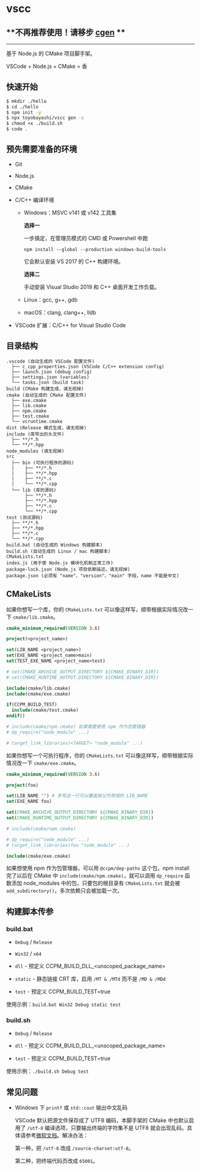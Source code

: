 # vscc

## **不再推荐使用！请移步 [cgen](https://github.com/toyobayashi/cgen) **

---

基于 Node.js 的 CMake 项目脚手架。

VSCode + Node.js + CMake = 香

## 快速开始

``` bash
$ mkdir ./hello
$ cd ./hello
$ npm init -y
$ npx toyobayashi/vscc gen -s
$ chmod +x ./build.sh
$ code .
```

## 预先需要准备的环境

* Git

* Node.js 

* CMake

* C/C++ 编译环境

    * Windows：MSVC v141 或 v142 工具集

        **选择一**

        一步搞定，在管理员模式的 CMD 或 Powershell 中跑
        
        `npm install --global --production windows-build-tools`

        它会默认安装 VS 2017 的 C++ 构建环境。

        **选择二**

        手动安装 Visual Studio 2019 和 C++ 桌面开发工作负载。
    
    * Linux：gcc, g++, gdb
    
    * macOS：clang, clang++, lldb

* VSCode 扩展：C/C++ for Visual Studio Code

## 目录结构

```
.vscode (自动生成的 VSCode 配置文件)
  ├── c_cpp_properties.json (VSCode C/C++ extension config)
  ├── launch.json (debug config)
  ├── settings.json (variables)
  └── tasks.json (build task)
build (CMake 构建生成，请无视掉)
cmake (自动生成的 CMake 配置文件)
  ├── exe.cmake
  ├── lib.cmake
  ├── npm.cmake
  ├── test.cmake
  └── vcruntime.cmake
dist (Release 模式生成，请无视掉)
include (库导出的头文件)
  ├── **/*.h
  └── **/*.hpp
node_modules (请无视掉)
src
  ├── bin (可执行程序的源码)
  |    ├── **/*.h
  |    ├── **/*.hpp
  |    ├── **/*.c
  |    └── **/*.cpp
  └── lib (库的源码)
       ├── **/*.h
       ├── **/*.hpp
       ├── **/*.c
       └── **/*.cpp
test (测试源码)
  ├── **/*.h
  ├── **/*.hpp
  ├── **/*.c
  └── **/*.cpp
build.bat (自动生成的 Windows 构建脚本)
build.sh (自动生成的 Linux / mac 构建脚本)
CMakeLists.txt
index.js (用于使 Node.js 模块化机制正常工作)
package-lock.json (Node.js 项目依赖描述，请无视掉)
package.json (必须有 "name"、"version"、"main" 字段，name 不能是中文)
```

## CMakeLists

如果你想写一个库，你的 `CMakeLists.txt` 可以像这样写，顺带根据实际情况改一下 `cmake/lib.cmake`。

``` cmake
cmake_minimum_required(VERSION 3.6)

project(<project_name>)

set(LIB_NAME <project_name>)
set(EXE_NAME <project_name>main)
set(TEST_EXE_NAME <project_name>test)

# set(CMAKE_ARCHIVE_OUTPUT_DIRECTORY ${CMAKE_BINARY_DIR})
# set(CMAKE_RUNTIME_OUTPUT_DIRECTORY ${CMAKE_BINARY_DIR})

include(cmake/lib.cmake)
include(cmake/exe.cmake)

if(CCPM_BUILD_TEST)
  include(cmake/test.cmake)
endif()

# include(cmake/npm.cmake) 如果需要使用 npm 作为包管理器
# dp_require("node_module" ...)

# target_link_libraries(<TARGET> "node_module" ...)
```

如果你想写一个可执行程序，你的 `CMakeLists.txt` 可以像这样写，顺带根据实际情况改一下 `cmake/exe.cmake`。

``` cmake
cmake_minimum_required(VERSION 3.6)

project(foo)

set(LIB_NAME "") # 多写这一行可以覆盖掉父作用域的 LIB_NAME
set(EXE_NAME foo)

set(CMAKE_ARCHIVE_OUTPUT_DIRECTORY ${CMAKE_BINARY_DIR})
set(CMAKE_RUNTIME_OUTPUT_DIRECTORY ${CMAKE_BINARY_DIR})

# include(cmake/npm.cmake)

# dp_require("node_module" ...)
# target_link_libraries(foo "node_module" ...)

include(cmake/exe.cmake)
```

如果想使用 npm 作为包管理器，可以用 `@ccpm/dep-paths` 这个包，npm install 完了以后在 CMake 中 `include(cmake/npm.cmake)`，就可以调用 `dp_require` 函数添加 node_modules 中的包，只要包的根目录有 `CMakeLists.txt` 就会被 `add_subdirectory()`，多次依赖只会被加载一次。

## 构建脚本传参

### build.bat

* `Debug` / `Release`

* `Win32` / `x64`

* `dll` - 预定义 CCPM_BUILD_DLL_\<unscoped_package_name\>

* `static` - 静态链接 CRT 库，启用 `/MT & /MTd` 而不是 `/MD & /MDd`

* `test` - 预定义 CCPM_BUILD_TEST=true

使用示例：`build.bat Win32 Debug static test`

### build.sh

* `Debug` / `Release`

* `dll` - 预定义 CCPM_BUILD_DLL_\<unscoped_package_name\>

* `test` - 预定义 CCPM_BUILD_TEST=true

使用示例：`./build.sh Debug test`

## 常见问题

* Windows 下 `printf` 或 `std::cout` 输出中文乱码

    VSCode 默认把源文件保存成了 UTF8 编码，本脚手架的 CMake 中也默认启用了 `/utf-8` 编译选项，只要输出终端的字符集不是 UTF8 就会出现乱码。具体请参考[微软文档](https://docs.microsoft.com/zh-cn/cpp/build/reference/utf-8-set-source-and-executable-character-sets-to-utf-8?view=vs-2019)。解决办法：

    第一种，把 `/utf-8` 改成 `/source-charset:utf-8`。

    第二种，把终端代码页改成 `65001`。

